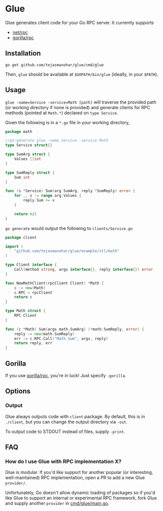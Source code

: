# Glue

Glue generates client code for your Go RPC server. It currently supports
- [net/rpc]
- [gorilla/rpc]


## Installation

`go get github.com/tejasmanohar/glue/cmd/glue`

Then, `glue` should be available at `$GOPATH/bin/glue` (ideally, in your `$PATH`).


## Usage

`glue -name=Service -service=Math [path]` will traverse the provided path (or working
directory if none is provided) and generate clients for RPC methods
(pointed at `Math.*`) declared on `type Service`.

Given the following is in a `*.go` file in your working directory,

```go
package math

//go:generate glue -name Service -service Math
type Service struct{}

type SumArg struct {
	Values []int
}

type SumReply struct {
	Sum int
}

func (s *Service) Sum(arg SumArg, reply *SumReply) error {
	for _, v := range arg.Values {
		reply.Sum += v
	}

	return nil
}
```

`go generate` would output the following to `clients/Service.go`

```go
package client

import (
	"github.com/tejasmanohar/glue/example/stl/math"
)

type Client interface {
	Call(method string, args interface{}, reply interface{}) error
}

func NewMathClient(rpcClient Client) *Math {
	c := new(Math)
	c.RPC = rpcClient
	return c
}

type Math struct {
	RPC Client
}

func (c *Math) Sum(args math.SumArg) (*math.SumReply, error) {
	reply := new(math.SumReply)
	err := c.RPC.Call("Math.Sum", args, reply)
	return reply, err
}
```

## Gorilla

If you use [gorilla/rpc], you're in luck! Just specify `-gorilla`.


## Options

### Output
Glue always outputs code with `client` package. By default, this is in `./client`, but
you can change the output directory via `-out`.

To output code to STDOUT instead of files, supply `-print`.


## FAQ

### How do I use Glue with RPC implementation X?
Glue is modular. If you'd like support for another popular (or interesting, well-maintained)
RPC implementation, open a PR to add a new Glue `provider/`.

Unfortunately, Go doesn't allow dynamic loading of packages so if you'd like Glue
to support an internal or experimental RPC framework, fork Glue and supply another
`provider` in [cmd/glue/main.go](https://github.com/tejasmanohar/glue/blob/master/cmd/glue/main.go).


[net/rpc]: https://golang.org/pkg/net/rpc/
[gorilla/rpc]: https://github.com/gorilla/rpc
